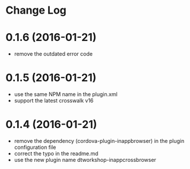 # Change Log

# 0.1.6 (2016-01-21)
- remove the outdated error code

# 0.1.5 (2016-01-21)
- use the same NPM name in the plugin.xml
- support the latest crosswalk v16 

# 0.1.4 (2016-01-21)
- remove the dependency (cordova-plugin-inappbrowser) in the plugin configuration file
- correct the typo in the readme.md
- use the new plugin name dtworkshop-inappcrossbrowser 

